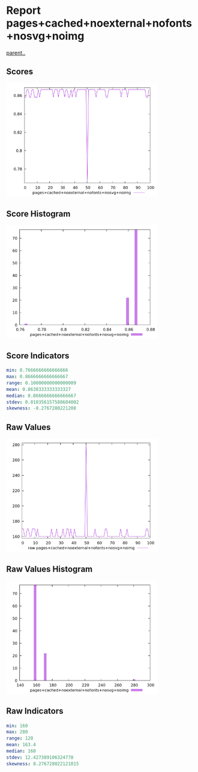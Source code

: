 # Report pages+cached+noexternal+nofonts+nosvg+noimg

[parent..](./..)  


## Scores

![score](./score.png)  

## Score Histogram

![hist](./hist.png)  

## Score Indicators

```yaml
min: 0.7666666666666666
max: 0.8666666666666667
range: 0.10000000000000009
mean: 0.8638333333333327
median: 0.8666666666666667
stdev: 0.010356157588604002
skewness: -8.2767280221208

```

## Raw Values

![raw](./raw.png)  

## Raw Values Histogram

![raw hist](./raw_hist.png)  

## Raw Indicators

```yaml
min: 160
max: 280
range: 120
mean: 163.4
median: 160
stdev: 12.427389106324778
skewness: 8.276728022121015

```

<style>
  img {
    max-width: 80%;
  }
</style>
      
